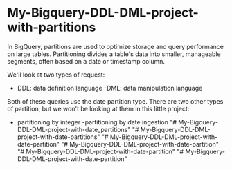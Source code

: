 # My-Bigquery-DDL-DML-project-with-partitions
In BigQuery, partitions are used to optimize storage and query performance on large tables. Partitioning divides a table's data into smaller, manageable segments, often based on a date or timestamp column.

We'll look at two types of request:
- DDL: data definition language
-DML: data manipulation language

Both of these queries use the date partition type. There are two other types of partition, but we won't be looking at them in this little project:
- partitioning by integer
-partitioning by date ingestion
"# My-Bigquery-DDL-DML-project-with-date_partitions" 
"# My-Bigquery-DDL-DML-project-with-date-partitions" 
"# My-Bigquery-DDL-DML-project-with-date-partition" 
"# My-Bigquery-DDL-DML-project-with-date-partition" 
"# My-Bigquery-DDL-DML-project-with-date-partition" 
"# My-Bigquery-DDL-DML-project-with-date-partition" 
